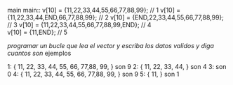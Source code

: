 main
main:: 
	v[10] = {11,22,33,44,55,66,77,88,99};     // 1
	v[10] = {11,22,33,44,END,66,77,88,99};    // 2
	v[10] = {END,22,33,44,55,66,77,88,99};    // 3
	v[10] = {11,22,33,44,55,66,77,88,99,END}; // 4	
	v[10] = {11,END};                         // 5

*programar un bucle que lea el vector y escriba los datos validos y diga cuantos son*
ejemplos

1: { 11, 22, 33, 44, 55, 66, 77,88, 99, } son 9 
2: { 11, 22, 33, 44, } son 4
3: son 0
4: { 11, 22, 33, 44, 55, 66, 77,88, 99, } son 9 
5: { 11, } son 1
